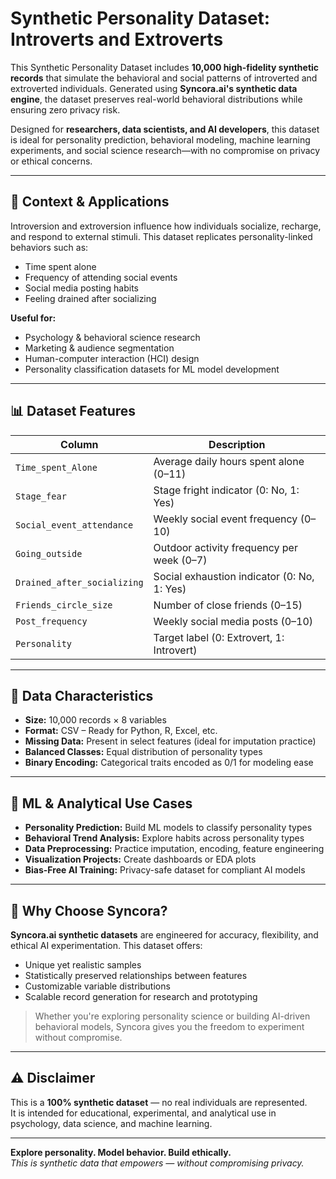 # Synthetic Personality Dataset: Introverts and Extroverts

This Synthetic Personality Dataset includes **10,000 high-fidelity synthetic records** that simulate the behavioral and social patterns of introverted and extroverted individuals. Generated using **Syncora.ai's synthetic data engine**, the dataset preserves real-world behavioral distributions while ensuring zero privacy risk.

Designed for **researchers, data scientists, and AI developers**, this dataset is ideal for personality prediction, behavioral modeling, machine learning experiments, and social science research—with no compromise on privacy or ethical concerns.

---

## 🧠 Context & Applications

Introversion and extroversion influence how individuals socialize, recharge, and respond to external stimuli. This dataset replicates personality-linked behaviors such as:

- Time spent alone
- Frequency of attending social events
- Social media posting habits
- Feeling drained after socializing

**Useful for:**
- Psychology & behavioral science research  
- Marketing & audience segmentation  
- Human-computer interaction (HCI) design  
- Personality classification datasets for ML model development

---

## 📊 Dataset Features

| Column                  | Description                                        |
|------------------------|----------------------------------------------------|
| `Time_spent_Alone`     | Average daily hours spent alone (0–11)             |
| `Stage_fear`           | Stage fright indicator (0: No, 1: Yes)             |
| `Social_event_attendance` | Weekly social event frequency (0–10)           |
| `Going_outside`        | Outdoor activity frequency per week (0–7)          |
| `Drained_after_socializing` | Social exhaustion indicator (0: No, 1: Yes)  |
| `Friends_circle_size`  | Number of close friends (0–15)                     |
| `Post_frequency`       | Weekly social media posts (0–10)                   |
| `Personality`          | Target label (0: Extrovert, 1: Introvert)          |

---

## 📁 Data Characteristics

- **Size:** 10,000 records × 8 variables  
- **Format:** CSV – Ready for Python, R, Excel, etc.  
- **Missing Data:** Present in select features (ideal for imputation practice)  
- **Balanced Classes:** Equal distribution of personality types  
- **Binary Encoding:** Categorical traits encoded as 0/1 for modeling ease

---

## 🧪 ML & Analytical Use Cases

- **Personality Prediction:** Build ML models to classify personality types  
- **Behavioral Trend Analysis:** Explore habits across personality types  
- **Data Preprocessing:** Practice imputation, encoding, feature engineering  
- **Visualization Projects:** Create dashboards or EDA plots  
- **Bias-Free AI Training:** Privacy-safe dataset for compliant AI models

---

## 🤖 Why Choose Syncora?

**Syncora.ai synthetic datasets** are engineered for accuracy, flexibility, and ethical AI experimentation. This dataset offers:

- Unique yet realistic samples  
- Statistically preserved relationships between features  
- Customizable variable distributions  
- Scalable record generation for research and prototyping

> Whether you're exploring personality science or building AI-driven behavioral models, Syncora gives you the freedom to experiment without compromise.

---

## ⚠️ Disclaimer

This is a **100% synthetic dataset** — no real individuals are represented.  
It is intended for educational, experimental, and analytical use in psychology, data science, and machine learning.

---

**Explore personality. Model behavior. Build ethically.**  
*This is synthetic data that empowers — without compromising privacy.*
